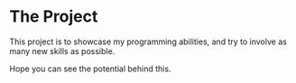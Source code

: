 # The Project
This project is to showcase my programming abilities, and try to involve as many new skills as possible. 

Hope you can see the potential behind this.
